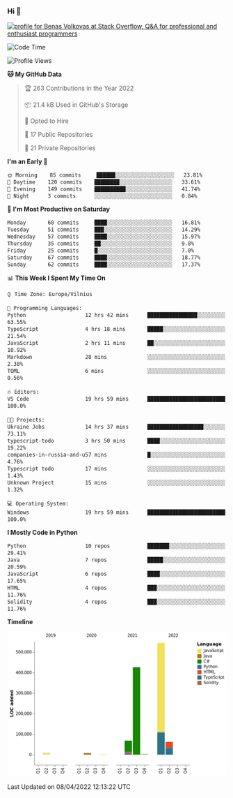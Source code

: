 ### Hi 👋
<a href="https://stackoverflow.com/users/14954249/benas-volkovas"><img src="https://stackoverflow.com/users/flair/14954249.png?theme=dark" width="208" height="58" alt="profile for Benas Volkovas at Stack Overflow, Q&amp;A for professional and enthusiast programmers" title="profile for Benas Volkovas at Stack Overflow, Q&amp;A for professional and enthusiast programmers"></a>

<!--START_SECTION:waka-->
![Code Time](http://img.shields.io/badge/Code%20Time-650%20hrs%2020%20mins-blue)

![Profile Views](http://img.shields.io/badge/Profile%20Views-3-blue)

**🐱 My GitHub Data** 

> 🏆 263 Contributions in the Year 2022
 > 
> 📦 21.4 kB Used in GitHub's Storage 
 > 
> 💼 Opted to Hire
 > 
> 📜 17 Public Repositories 
 > 
> 🔑 21 Private Repositories  
 > 
**I'm an Early 🐤** 

```text
🌞 Morning    85 commits     ██████░░░░░░░░░░░░░░░░░░░   23.81% 
🌆 Daytime    120 commits    ████████░░░░░░░░░░░░░░░░░   33.61% 
🌃 Evening    149 commits    ██████████░░░░░░░░░░░░░░░   41.74% 
🌙 Night      3 commits      ░░░░░░░░░░░░░░░░░░░░░░░░░   0.84%

```
📅 **I'm Most Productive on Saturday** 

```text
Monday       60 commits     ████░░░░░░░░░░░░░░░░░░░░░   16.81% 
Tuesday      51 commits     ███░░░░░░░░░░░░░░░░░░░░░░   14.29% 
Wednesday    57 commits     ████░░░░░░░░░░░░░░░░░░░░░   15.97% 
Thursday     35 commits     ██░░░░░░░░░░░░░░░░░░░░░░░   9.8% 
Friday       25 commits     █░░░░░░░░░░░░░░░░░░░░░░░░   7.0% 
Saturday     67 commits     ████░░░░░░░░░░░░░░░░░░░░░   18.77% 
Sunday       62 commits     ████░░░░░░░░░░░░░░░░░░░░░   17.37%

```


📊 **This Week I Spent My Time On** 

```text
⌚︎ Time Zone: Europe/Vilnius

💬 Programming Languages: 
Python                   12 hrs 42 mins      ████████████████░░░░░░░░░   63.55% 
TypeScript               4 hrs 18 mins       █████░░░░░░░░░░░░░░░░░░░░   21.54% 
JavaScript               2 hrs 11 mins       ██░░░░░░░░░░░░░░░░░░░░░░░   10.92% 
Markdown                 28 mins             ░░░░░░░░░░░░░░░░░░░░░░░░░   2.38% 
TOML                     6 mins              ░░░░░░░░░░░░░░░░░░░░░░░░░   0.56%

🔥 Editors: 
VS Code                  19 hrs 59 mins      █████████████████████████   100.0%

🐱‍💻 Projects: 
Ukraine Jobs             14 hrs 37 mins      ██████████████████░░░░░░░   73.11% 
typescript-todo          3 hrs 50 mins       ████░░░░░░░░░░░░░░░░░░░░░   19.22% 
companies-in-russia-and-u57 mins             █░░░░░░░░░░░░░░░░░░░░░░░░   4.76% 
Typescript todo          17 mins             ░░░░░░░░░░░░░░░░░░░░░░░░░   1.43% 
Unknown Project          15 mins             ░░░░░░░░░░░░░░░░░░░░░░░░░   1.32%

💻 Operating System: 
Windows                  19 hrs 59 mins      █████████████████████████   100.0%

```

**I Mostly Code in Python** 

```text
Python                   10 repos            ███████░░░░░░░░░░░░░░░░░░   29.41% 
Java                     7 repos             █████░░░░░░░░░░░░░░░░░░░░   20.59% 
JavaScript               6 repos             ████░░░░░░░░░░░░░░░░░░░░░   17.65% 
HTML                     4 repos             ███░░░░░░░░░░░░░░░░░░░░░░   11.76% 
Solidity                 4 repos             ███░░░░░░░░░░░░░░░░░░░░░░   11.76%

```


**Timeline**

![Chart not found](https://raw.githubusercontent.com/BenasVolkovas/BenasVolkovas/main/charts/bar_graph.png) 


 Last Updated on 08/04/2022 12:13:22 UTC
<!--END_SECTION:waka-->
